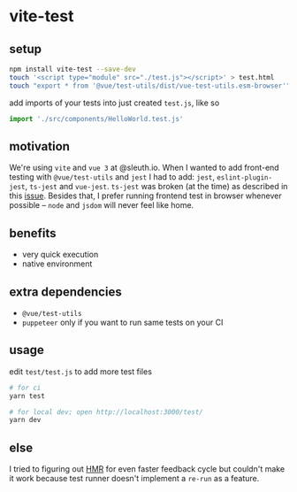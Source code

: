 # vite-test

## setup

```sh
npm install vite-test --save-dev
touch '<script type="module" src="./test.js"></script>' > test.html
touch "export * from '@vue/test-utils/dist/vue-test-utils.esm-browser'" > test.js
```

add imports of your tests into just created `test.js`, like so

```js
import './src/components/HelloWorld.test.js'
```

## motivation

We're using `vite` and `vue 3` at @sleuth.io.
When I wanted to add front-end testing with `@vue/test-utils` and `jest` I had to add: `jest`, `eslint-plugin-jest`, `ts-jest` and `vue-jest`.
`ts-jest` was broken (at the time) as described in this [issue](https://github.com/vuejs/vue-jest/issues/294).
Besides that, I prefer running frontend test in browser whenever possible – `node` and `jsdom` will never feel like home.

## benefits

- very quick execution
- native environment

## extra dependencies

- `@vue/test-utils`
- `puppeteer` only if you want to run same tests on your CI

## usage

edit `test/test.js` to add more test files

```sh
# for ci
yarn test

# for local dev; open http://localhost:3000/test/
yarn dev
```

## else

I tried to figuring out [HMR](https://github.com/vitejs/vite#hot-module-replacement) for even faster feedback cycle but
couldn't make it work because test runner doesn't implement a `re-run` as a feature.
